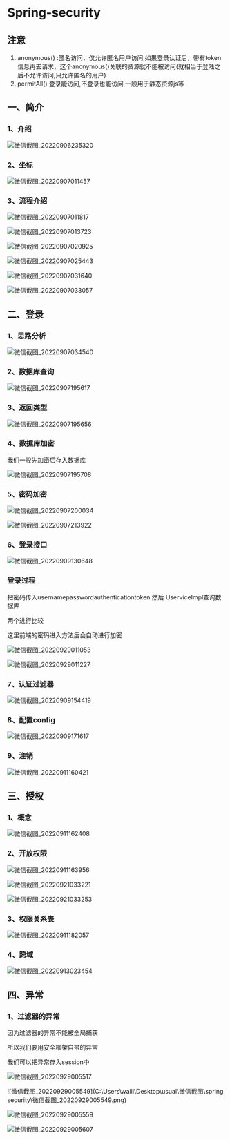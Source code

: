 # Spring-security



## 注意

1. anonymous() :匿名访问，仅允许匿名用户访问,如果登录认证后，带有token信息再去请求，这个anonymous()关联的资源就不能被访问(就相当于登陆之后不允许访问,只允许匿名的用户)
2. permitAll() 登录能访问,不登录也能访问,一般用于静态资源js等

## 一、简介

### 1、介绍

![微信截图_20220906235320](https://gitee.com/hongshenghyj/typora/raw/master/img/%E5%BE%AE%E4%BF%A1%E6%88%AA%E5%9B%BE_20220906235320.png)



### 2、坐标

![微信截图_20220907011457](https://gitee.com/hongshenghyj/typora/raw/master/img/%E5%BE%AE%E4%BF%A1%E6%88%AA%E5%9B%BE_20220907011457.png)



### 3、流程介绍

![微信截图_20220907011817](https://gitee.com/hongshenghyj/typora/raw/master/img/%E5%BE%AE%E4%BF%A1%E6%88%AA%E5%9B%BE_20220907011817.png)



![微信截图_20220907013723](https://gitee.com/hongshenghyj/typora/raw/master/img/%E5%BE%AE%E4%BF%A1%E6%88%AA%E5%9B%BE_20220907013723.png)



![微信截图_20220907020925](https://gitee.com/hongshenghyj/typora/raw/master/img/%E5%BE%AE%E4%BF%A1%E6%88%AA%E5%9B%BE_20220907020925.png)



![微信截图_20220907025443](https://gitee.com/hongshenghyj/typora/raw/master/img/%E5%BE%AE%E4%BF%A1%E6%88%AA%E5%9B%BE_20220907025443.png)



![微信截图_20220907031640](https://gitee.com/hongshenghyj/typora/raw/master/img/%E5%BE%AE%E4%BF%A1%E6%88%AA%E5%9B%BE_20220907031640.png)

![微信截图_20220907033057](https://gitee.com/hongshenghyj/typora/raw/master/img/%E5%BE%AE%E4%BF%A1%E6%88%AA%E5%9B%BE_20220907033057.png)



## 二、登录

### 1、思路分析



![微信截图_20220907034540](https://gitee.com/hongshenghyj/typora/raw/master/img/%E5%BE%AE%E4%BF%A1%E6%88%AA%E5%9B%BE_20220907034540.png)

### 2、数据库查询

![微信截图_20220907195617](https://gitee.com/hongshenghyj/typora/raw/master/img/%E5%BE%AE%E4%BF%A1%E6%88%AA%E5%9B%BE_20220907195617.png)



### 3、返回类型

![微信截图_20220907195656](https://gitee.com/hongshenghyj/typora/raw/master/img/%E5%BE%AE%E4%BF%A1%E6%88%AA%E5%9B%BE_20220907195656.png)



### 4、数据库加密

我们一般先加密后存入数据库

![微信截图_20220907195708](https://gitee.com/hongshenghyj/typora/raw/master/img/%E5%BE%AE%E4%BF%A1%E6%88%AA%E5%9B%BE_20220907195708.png)



### 5、密码加密

![微信截图_20220907200034](https://gitee.com/hongshenghyj/typora/raw/master/img/%E5%BE%AE%E4%BF%A1%E6%88%AA%E5%9B%BE_20220907200034.png)



![微信截图_20220907213922](https://gitee.com/hongshenghyj/typora/raw/master/img/%E5%BE%AE%E4%BF%A1%E6%88%AA%E5%9B%BE_20220907213922.png)



### 6、登录接口

![微信截图_20220909130648](https://gitee.com/hongshenghyj/typora/raw/master/img/%E5%BE%AE%E4%BF%A1%E6%88%AA%E5%9B%BE_20220909130648.png)





### 登录过程

把密码传入usernamepasswordauthenticationtoken    然后  UserviceImpl查询数据库

两个进行比较

这里前端的密码进入方法后会自动进行加密

![微信截图_20220929011053](https://gitee.com/hongshenghyj/typora/raw/master/img/%E5%BE%AE%E4%BF%A1%E6%88%AA%E5%9B%BE_20220929011053.png)

![微信截图_20220929011227](https://gitee.com/hongshenghyj/typora/raw/master/img/%E5%BE%AE%E4%BF%A1%E6%88%AA%E5%9B%BE_20220929011227.png)



### 7、认证过滤器

![微信截图_20220909154419](https://gitee.com/hongshenghyj/typora/raw/master/img/%E5%BE%AE%E4%BF%A1%E6%88%AA%E5%9B%BE_20220909154419.png)



### 8、配置config

![微信截图_20220909171617](https://gitee.com/hongshenghyj/typora/raw/master/img/%E5%BE%AE%E4%BF%A1%E6%88%AA%E5%9B%BE_20220909171617.png)



### 9、注销

![微信截图_20220911160421](https://gitee.com/hongshenghyj/typora/raw/master/img/%E5%BE%AE%E4%BF%A1%E6%88%AA%E5%9B%BE_20220911160421.png)



## 三、授权

### 1、概念

![微信截图_20220911162408](https://gitee.com/hongshenghyj/typora/raw/master/img/%E5%BE%AE%E4%BF%A1%E6%88%AA%E5%9B%BE_20220911162408.png)



### 2、开放权限

![微信截图_20220911163956](https://gitee.com/hongshenghyj/typora/raw/master/img/%E5%BE%AE%E4%BF%A1%E6%88%AA%E5%9B%BE_20220911163956.png)



![微信截图_20220921033221](https://gitee.com/hongshenghyj/typora/raw/master/img/%E5%BE%AE%E4%BF%A1%E6%88%AA%E5%9B%BE_20220921033221.png)



![微信截图_20220921033253](https://gitee.com/hongshenghyj/typora/raw/master/img/%E5%BE%AE%E4%BF%A1%E6%88%AA%E5%9B%BE_20220921033253.png)



### 3、权限关系表

![微信截图_20220911182057](https://gitee.com/hongshenghyj/typora/raw/master/img/%E5%BE%AE%E4%BF%A1%E6%88%AA%E5%9B%BE_20220911182057.png)





### 4、跨域

![微信截图_20220913023454](https://gitee.com/hongshenghyj/typora/raw/master/img/%E5%BE%AE%E4%BF%A1%E6%88%AA%E5%9B%BE_20220913023454.png)





## 四、异常

### 1、过滤器的异常

因为过滤器的异常不能被全局捕获

所以我们要用安全框架自带的异常

我们可以把异常存入session中

![微信截图_20220929005517](https://gitee.com/hongshenghyj/typora/raw/master/img/%E5%BE%AE%E4%BF%A1%E6%88%AA%E5%9B%BE_20220929005517.png)

![微信截图_20220929005549](C:\Users\waili\Desktop\usual\微信截图\spring security\微信截图_20220929005549.png)

![微信截图_20220929005559](https://gitee.com/hongshenghyj/typora/raw/master/img/%E5%BE%AE%E4%BF%A1%E6%88%AA%E5%9B%BE_20220929005559.png)

![微信截图_20220929005607](https://gitee.com/hongshenghyj/typora/raw/master/img/%E5%BE%AE%E4%BF%A1%E6%88%AA%E5%9B%BE_20220929005607.png)
